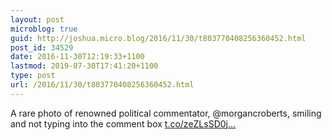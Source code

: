```yaml
---
layout: post
microblog: true
guid: http://joshua.micro.blog/2016/11/30/t803770408256360452.html
post_id: 34529
date: 2016-11-30T12:19:33+1100
lastmod: 2019-07-30T17:41:20+1100
type: post
url: /2016/11/30/t803770408256360452.html
---
```

A rare photo of renowned political commentator, @morgancroberts, smiling and not typing into the comment box [t.co/zeZLsSD0j...](https://t.co/zeZLsSD0jI)
